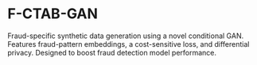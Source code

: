 # F-CTAB-GAN
Fraud-specific synthetic data generation using a novel conditional GAN. Features fraud-pattern embeddings, a cost-sensitive loss, and differential privacy. Designed to boost fraud detection model performance.
